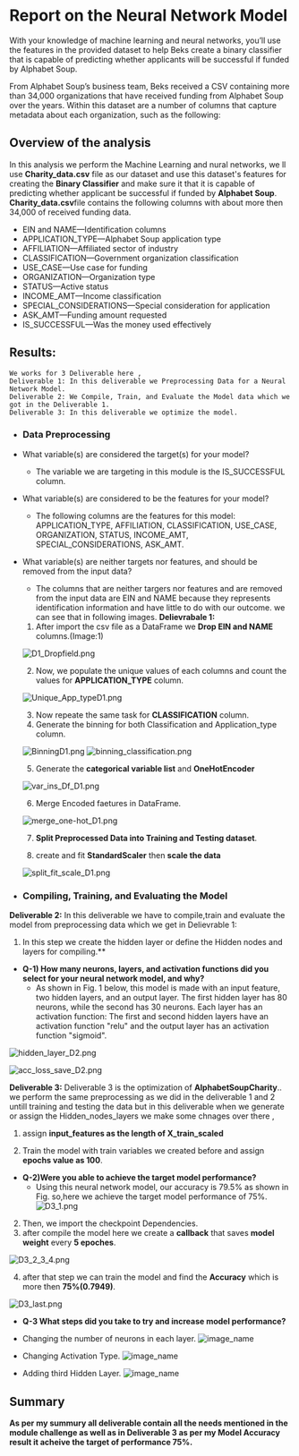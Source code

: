 # Report on the Neural Network Model

  With your knowledge of machine learning and neural networks, you’ll use the features in the provided dataset to help Beks create a binary classifier that is capable of predicting whether applicants will be successful if funded by Alphabet Soup.

From Alphabet Soup’s business team, Beks received a CSV containing more than 34,000 organizations that have received funding from Alphabet Soup over the years. Within this dataset are a number of columns that capture metadata about each organization, such as the following:


## Overview of the analysis
   In this analysis we perform the Machine Learning and nural networks, we ll use **Charity_data.csv** file as our dataset and use this dataset's features for creating the **Binary Classifier** and make sure it that it is capable of predicting whether applicant be successful if funded by **Alphabet Soup**.
   **Charity_data.csv**file contains the following columns with about more then 34,000 of received funding data.
   
   - EIN and NAME—Identification columns
   - APPLICATION_TYPE—Alphabet Soup application type
   - AFFILIATION—Affiliated sector of industry
   - CLASSIFICATION—Government organization classification
   - USE_CASE—Use case for funding
   - ORGANIZATION—Organization type
   - STATUS—Active status
   - INCOME_AMT—Income classification
   - SPECIAL_CONSIDERATIONS—Special consideration for application
   - ASK_AMT—Funding amount requested
   - IS_SUCCESSFUL—Was the money used effectively
   

## Results:

    We works for 3 Deliverable here , 
    Deliverable 1: In this deliverable we Preprocessing Data for a Neural Network Model.
    Deliverable 2: We Compile, Train, and Evaluate the Model data which we got in the Deliverable 1.
    Deliverable 3: In this deliverable we optimize the model.
    
 * ### Data Preprocessing
 * What variable(s) are considered the target(s) for your model?
     * The variable we are targeting in this module is the IS_SUCCESSFUL column.

 * What variable(s) are considered to be the features for your model?
      * The following columns are the features for this model: APPLICATION_TYPE, AFFILIATION, CLASSIFICATION, USE_CASE, ORGANIZATION, STATUS, INCOME_AMT,         SPECIAL_CONSIDERATIONS, ASK_AMT.

 * What variable(s) are neither targets nor features, and should be removed from the input data?
      * The columns that are neither targers nor features and are removed from the input data are EIN and NAME because they represents identification information and have little to do with our outcome.
      we can see that in following images.
    **Delievrabale 1:** 
    1) After import the csv file as a DataFrame we **Drop EIN and NAME** columns.(Image:1)
    
    ![D1_Dropfield.png](resources/D1_Dropfield.png)
    
    2) Now, we populate the unique values of each columns and count the values for **APPLICATION_TYPE** column.
    
    ![Unique_App_typeD1.png](resources/Unique_App_typeD1.png)
    
    3) Now repeate the same task for **CLASSIFICATION** column.
    4) Generate the binning for both Classification and Application_type column.
    
    ![BinningD1.png](resources/BinningD1.png)
    ![binning_classification.png](resources/binning_classification.png)
    
    5) Generate the **categorical variable list** and **OneHotEncoder**
    
    ![var_ins_Df_D1.png](resources/var_ins_Df_D1.png)
    
    6) Merge Encoded faetures in DataFrame.
    
    ![merge_one-hot_D1.png](resources/merge_one-hot_D1.png)
    
    7) **Split Preprocessed Data into Training and Testing dataset**.
    
    8) create and fit **StandardScaler** then **scale the data**
    
    ![split_fit_scale_D1.png](resources/split_fit_scale_D1.png)
    
 * ### Compiling, Training, and Evaluating the Model
  **Deliverable 2:**
   In this deliverable we have to compile,train and evaluate the model from preprocessing data which we get in Delievrable 1:
   
  1) In this step we create the hidden layer or define the Hidden nodes and layers for compiling.**
   
   * **Q-1) How many neurons, layers, and activation functions did you select for your neural network model, and why?**
        * As shown in Fig. 1 below, this model is made with an input feature, two hidden layers, and an output layer. The first hidden layer has 80 neurons, while the second has 30 neurons. Each layer has an activation function: The first and second hidden layers have an activation function "relu" and the output layer has an activation function "sigmoid".
   
   ![hidden_layer_D2.png](resources/hidden_layer_D2.png)
   
   ![acc_loss_save_D2.png](resources/acc_loss_save_D2.png)
   

**Deliverable 3:**
Deliverable 3 is the optimization of **AlphabetSoupCharity**..
we perform the same preprocessing as we did in the deliverable 1 and 2 untill training and testing the data but in this deliverable when we generate or assign the Hidden_nodes_layers we make some chnages over there ,

  1) assign **input_features as the length of X_train_scaled**
  
  2) Train the model with train variables we created before and assign **epochs value as 100**.
  * **Q-2)Were you able to achieve the target model performance?**
      * Using this neural network model, our accuracy is 79.5% as shown in Fig. so,here we achieve the target model performance of 75%.
  ![D3_1.png](resources/D3_1.png)
  
  2) Then, we import the checkpoint Dependencies.
  3) after compile the model here we create a **callback** that saves **model weight** every **5 epoches**.
  
  ![D3_2_3_4.png](resources/D3_2_3_4.png)
  
  4) after that step we can train the model and find the **Accuracy** which is more then **75%(0.7949)**.
  
  ![D3_last.png](resources/D3_last.png)
  
 * **Q-3 What steps did you take to try and increase model performance?**
 * Changing the number of neurons in each layer.
 ![image_name](link)
 
 * Changing Activation Type.
 ![image_name](link)
 
 * Adding third Hidden Layer.
 ![image_name](link)
 

   
## Summary
  **As per my summury all deliverable contain all the needs mentioned in the module challenge as well as in Deliverable 3 as per my Model Accuracy result it acheive the target of performance 75%.**

